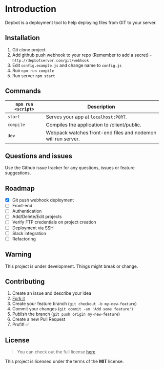 # Introduction

Depbot is a deployment tool to help deploying files from GIT to your server.

## Installation

1. Git clone project
2. Add github push webhook to your repo (Remember to add a secret) - `http://depbotserver.com/git/webhook`
3. Edit `config.example.js` and change name to `config.js`
4. Run `npm run compile`
5. Run server `npm start`

## Commands

|`npm run <script>`|Description|
|------------------|-----------|
|`start`|Serves your app at `localhost:PORT`.|
|`compile`|Compiles the application to /client/public.|
|`dev`|Webpack watches front-end files and nodemon will run server.|

## Questions and issues

Use the Github issue tracker for any questions, issues or feature suggestions.

## Roadmap
 
- [X] Git push webhook deployment
- [ ] Front-end
- [ ] Authentication
- [ ] Add/Delete/Edit projects
- [ ] Verify FTP credentials on project creation
- [ ] Deployment via SSH
- [ ] Slack integration
- [ ] Refactoring

## Warning

This project is under development. Things might break or change.

## Contributing

1. Create an issue and describe your idea
2. [Fork it](https://github.com/jacted/depbot/fork)
3. Create your feature branch (`git checkout -b my-new-feature`)
4. Commit your changes (`git commit -am 'Add some feature'`)
5. Publish the branch (`git push origin my-new-feature`)
6. Create a new Pull Request
7. Profit! :white_check_mark:

## License
>You can check out the full license [here](https://github.com/jacted/depbot/blob/master/LICENSE)

This project is licensed under the terms of the **MIT** license.